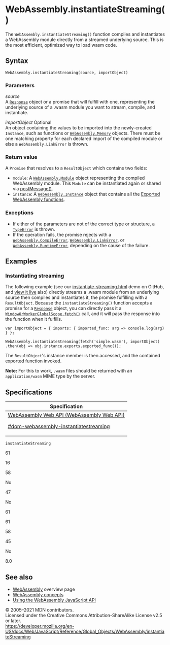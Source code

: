 # WebAssembly.instantiateStreaming()

The `WebAssembly.instantiateStreaming()` function compiles and instantiates a WebAssembly module directly from a streamed underlying source. This is the most efficient, optimized way to load wasm code.

## Syntax

    WebAssembly.instantiateStreaming(source, importObject)

### Parameters

_source_  
A [`Response`](https://developer.mozilla.org/en-US/docs/Web/API/Response) object or a promise that will fulfill with one, representing the underlying source of a .wasm module you want to stream, compile, and instantiate.

_importObject_ <span class="badge inline optional">Optional</span>  
An object containing the values to be imported into the newly-created `Instance`, such as functions or [`WebAssembly.Memory`](memory) objects. There must be one matching property for each declared import of the compiled module or else a `WebAssembly.LinkError` is thrown.

### Return value

A `Promise` that resolves to a `ResultObject` which contains two fields:

-   `module`: A [`WebAssembly.Module`](module) object representing the compiled WebAssembly module. This `Module` can be instantiated again or shared via [postMessage()](https://developer.mozilla.org/en-US/docs/Web/API/Worker/postMessage).
-   `instance`: A [`WebAssembly.Instance`](instance) object that contains all the [Exported WebAssembly functions](https://developer.mozilla.org/en-US/docs/WebAssembly/Exported_functions).

### Exceptions

-   If either of the parameters are not of the correct type or structure, a [`TypeError`](../typeerror) is thrown.
-   If the operation fails, the promise rejects with a [`WebAssembly.CompileError`](compileerror), [`WebAssembly.LinkError`](linkerror), or [`WebAssembly.RuntimeError`](runtimeerror), depending on the cause of the failure.

## Examples

### Instantiating streaming

The following example (see our [instantiate-streaming.html](https://github.com/mdn/webassembly-examples/blob/master/js-api-examples/instantiate-streaming.html) demo on GitHub, and [view it live](https://mdn.github.io/webassembly-examples/js-api-examples/instantiate-streaming.html) also) directly streams a .wasm module from an underlying source then compiles and instantiates it, the promise fulfilling with a `ResultObject`. Because the `instantiateStreaming()` function accepts a promise for a [`Response`](https://developer.mozilla.org/en-US/docs/Web/API/Response) object, you can directly pass it a [`WindowOrWorkerGlobalScope.fetch()`](https://developer.mozilla.org/en-US/docs/Web/API/WindowOrWorkerGlobalScope/fetch) call, and it will pass the response into the function when it fulfills.

    var importObject = { imports: { imported_func: arg => console.log(arg) } };

    WebAssembly.instantiateStreaming(fetch('simple.wasm'), importObject)
    .then(obj => obj.instance.exports.exported_func());

The `ResultObject`'s instance member is then accessed, and the contained exported function invoked.

**Note:** For this to work, `.wasm` files should be returned with an `application/wasm` MIME type by the server.

## Specifications

<table><thead><tr class="header"><th>Specification</th></tr></thead><tbody><tr class="odd"><td><a href="https://webassembly.github.io/spec/web-api/#dom-webassembly-instantiatestreaming">WebAssembly Web API (WebAssembly Web API) 
<br/>


<span class="small">#dom-webassembly-instantiatestreaming</span></a></td></tr></tbody></table>

`instantiateStreaming`

61

16

58

No

47

No

61

61

58

45

No

8.0

## See also

-   [WebAssembly](https://developer.mozilla.org/en-US/docs/WebAssembly) overview page
-   [WebAssembly concepts](https://developer.mozilla.org/en-US/docs/WebAssembly/Concepts)
-   [Using the WebAssembly JavaScript API](https://developer.mozilla.org/en-US/docs/WebAssembly/Using_the_JavaScript_API)

© 2005–2021 MDN contributors.  
Licensed under the Creative Commons Attribution-ShareAlike License v2.5 or later.  
<a href="https://developer.mozilla.org/en-US/docs/Web/JavaScript/Reference/Global_Objects/WebAssembly/instantiateStreaming" class="_attribution-link">https://developer.mozilla.org/en-US/docs/Web/JavaScript/Reference/Global_Objects/WebAssembly/instantiateStreaming</a>
